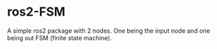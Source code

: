 # ros2-FSM
A simple ros2 package with 2 nodes. One being the input node and one being out FSM (finite state machine).
